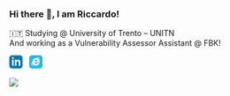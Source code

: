 ### Hi there :wave:, I am Riccardo!

:it: Studying @ University of Trento – UNITN  
And working as a Vulnerability Assessor Assistant @ FBK!

<a href="https://www.linkedin.com/in/riccardo-lussana/?locale=en_US"><img src="./assets/icons/linkedin.svg" width="24"></a>
&nbsp;
<a href="https://riklus.github.io"><img src="./assets/icons/explorer.svg" width="24"></a>

<picture>
<source
  srcset="https://github-readme-stats.vercel.app/api?username=riklus&show_icons=true&theme=dark"
  media="(prefers-color-scheme: dark)"
/>
<source
  srcset="https://github-readme-stats.vercel.app/api?username=riklus&show_icons=true"
  media="(prefers-color-scheme: light), (prefers-color-scheme: no-preference)"
/>
<img src="https://github-readme-stats.vercel.app/api?username=riklus&show_icons=true" />
</picture>

